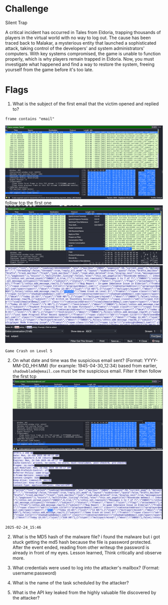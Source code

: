 # Challenge
Silent Trap

A critical incident has occurred in Tales from Eldoria, trapping thousands of players in the virtual world with no way to log out. The cause has been traced back to Malakar, a mysterious entity that launched a sophisticated attack, taking control of the developers' and system administrators' computers. With key systems compromised, the game is unable to function properly, which is why players remain trapped in Eldoria. Now, you must investigate what happened and find a way to restore the system, freeing yourself from the game before it's too late.

# Flags
1. What is the subject of the first email that the victim opened and replied to?

```
frame contains "email"
```
![](assets/Pasted%20image%2020250323175149.png)
follow tcp the first one
![](assets/Pasted%20image%2020250323175233.png)
![](assets/Pasted%20image%2020250323175332.png)

```
Game Crash on Level 5
```

2. On what date and time was the suspicious email sent? (Format: YYYY-MM-DD_HH:MM) (for example: 1945-04-30_12:34)
based from earlier, `shadowblade@email.com` must be the suspicious email. Filter it then follow the first tcp 
![](assets/Pasted%20image%2020250323180128.png)
![](assets/Pasted%20image%2020250323180258.png)
```
2025-02-24_15:46
```

2. What is the MD5 hash of the malware file?
	 i found the malware but i got stuck getting the md5 hash because the file is password protected. After the event ended, reading from other writeup the password is already in front of my eyes. Lesson learned, Think critically and observe more.

3. What credentials were used to log into the attacker's mailbox? (Format: username:password)

4. What is the name of the task scheduled by the attacker?

5. What is the API key leaked from the highly valuable file discovered by the attacker?